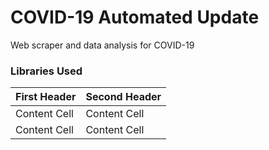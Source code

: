 # COVID-19 Automated Update
Web scraper and data analysis for COVID-19 

### Libraries Used 

First Header  | Second Header
------------- | -------------
Content Cell  | Content Cell
Content Cell  | Content Cell

